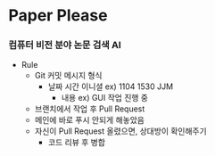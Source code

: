# Paper Please
### 컴퓨터 비전 분야 논문 검색 AI
- Rule
    - Git 커밋 메시지 형식
        - 날짜 시간 이니셜 ex) 1104 1530 JJM
            - 내용 ex) GUI 작업 진행 중
    - 브랜치에서 작업 후 Pull Request
    - 메인에 바로 푸시 안되게 해놓았음
    - 자신이 Pull Request 올렸으면, 상대방이 확인해주기
        - 코드 리뷰 후 병합
